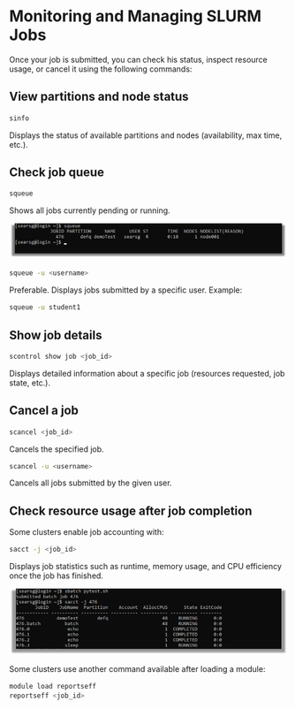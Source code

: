 # Monitoring and Managing SLURM Jobs

Once your job is submitted, you can check his status, inspect resource usage, or cancel it using the following commands:

## View partitions and node status

```bash
sinfo
```
Displays the status of available partitions and nodes (availability, max time, etc.). 

## Check job queue

```bash
squeue
```

Shows all jobs currently pending or running.

![squeue](assets/squeue.png)

```bash
squeue -u <username>
```
Preferable. Displays jobs submitted by a specific user. Example:

```bash
squeue -u student1
```

## Show job details

```bash
scontrol show job <job_id>
```

Displays detailed information about a specific job (resources requested, job state, etc.).

## Cancel a job

```bash
scancel <job_id>
```

Cancels the specified job.

```bash
scancel -u <username>
```

Cancels all jobs submitted by the given user.

## Check resource usage after job completion
Some clusters enable job accounting with:

```bash
sacct -j <job_id>
```
Displays job statistics such as runtime, memory usage, and CPU efficiency once the job has finished.

![sacct](assets/sacct.png)


Some clusters use another command available after loading a module:
```bash
module load reportseff
reportseff <job_id>
```
